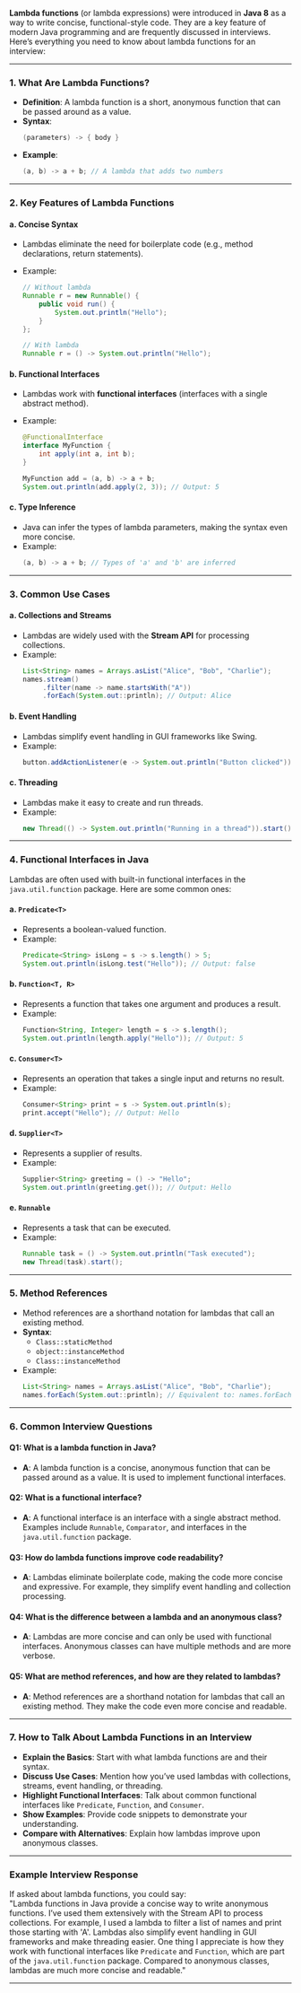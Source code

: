 **Lambda functions** (or lambda expressions) were introduced in **Java 8** as a way to write concise, functional-style code. They are a key feature of modern Java programming and are frequently discussed in interviews. Here’s everything you need to know about lambda functions for an interview:

---

### **1. What Are Lambda Functions?**

- **Definition**: A lambda function is a short, anonymous function that can be passed around as a value.
- **Syntax**:
  ```java
  (parameters) -> { body }
  ```
- **Example**:
  ```java
  (a, b) -> a + b; // A lambda that adds two numbers
  ```

---

### **2. Key Features of Lambda Functions**

#### **a. Concise Syntax**

- Lambdas eliminate the need for boilerplate code (e.g., method declarations, return statements).
- Example:

  ```java
  // Without lambda
  Runnable r = new Runnable() {
      public void run() {
          System.out.println("Hello");
      }
  };

  // With lambda
  Runnable r = () -> System.out.println("Hello");
  ```

#### **b. Functional Interfaces**

- Lambdas work with **functional interfaces** (interfaces with a single abstract method).
- Example:

  ```java
  @FunctionalInterface
  interface MyFunction {
      int apply(int a, int b);
  }

  MyFunction add = (a, b) -> a + b;
  System.out.println(add.apply(2, 3)); // Output: 5
  ```

#### **c. Type Inference**

- Java can infer the types of lambda parameters, making the syntax even more concise.
- Example:
  ```java
  (a, b) -> a + b; // Types of 'a' and 'b' are inferred
  ```

---

### **3. Common Use Cases**

#### **a. Collections and Streams**

- Lambdas are widely used with the **Stream API** for processing collections.
- Example:
  ```java
  List<String> names = Arrays.asList("Alice", "Bob", "Charlie");
  names.stream()
       .filter(name -> name.startsWith("A"))
       .forEach(System.out::println); // Output: Alice
  ```

#### **b. Event Handling**

- Lambdas simplify event handling in GUI frameworks like Swing.
- Example:
  ```java
  button.addActionListener(e -> System.out.println("Button clicked"));
  ```

#### **c. Threading**

- Lambdas make it easy to create and run threads.
- Example:
  ```java
  new Thread(() -> System.out.println("Running in a thread")).start();
  ```

---

### **4. Functional Interfaces in Java**

Lambdas are often used with built-in functional interfaces in the `java.util.function` package. Here are some common ones:

#### **a. `Predicate<T>`**

- Represents a boolean-valued function.
- Example:
  ```java
  Predicate<String> isLong = s -> s.length() > 5;
  System.out.println(isLong.test("Hello")); // Output: false
  ```

#### **b. `Function<T, R>`**

- Represents a function that takes one argument and produces a result.
- Example:
  ```java
  Function<String, Integer> length = s -> s.length();
  System.out.println(length.apply("Hello")); // Output: 5
  ```

#### **c. `Consumer<T>`**

- Represents an operation that takes a single input and returns no result.
- Example:
  ```java
  Consumer<String> print = s -> System.out.println(s);
  print.accept("Hello"); // Output: Hello
  ```

#### **d. `Supplier<T>`**

- Represents a supplier of results.
- Example:
  ```java
  Supplier<String> greeting = () -> "Hello";
  System.out.println(greeting.get()); // Output: Hello
  ```

#### **e. `Runnable`**

- Represents a task that can be executed.
- Example:
  ```java
  Runnable task = () -> System.out.println("Task executed");
  new Thread(task).start();
  ```

---

### **5. Method References**

- Method references are a shorthand notation for lambdas that call an existing method.
- **Syntax**:
  - `Class::staticMethod`
  - `object::instanceMethod`
  - `Class::instanceMethod`
- Example:
  ```java
  List<String> names = Arrays.asList("Alice", "Bob", "Charlie");
  names.forEach(System.out::println); // Equivalent to: names.forEach(s -> System.out.println(s));
  ```

---

### **6. Common Interview Questions**

#### **Q1: What is a lambda function in Java?**

- **A**: A lambda function is a concise, anonymous function that can be passed around as a value. It is used to implement functional interfaces.

#### **Q2: What is a functional interface?**

- **A**: A functional interface is an interface with a single abstract method. Examples include `Runnable`, `Comparator`, and interfaces in the `java.util.function` package.

#### **Q3: How do lambda functions improve code readability?**

- **A**: Lambdas eliminate boilerplate code, making the code more concise and expressive. For example, they simplify event handling and collection processing.

#### **Q4: What is the difference between a lambda and an anonymous class?**

- **A**: Lambdas are more concise and can only be used with functional interfaces. Anonymous classes can have multiple methods and are more verbose.

#### **Q5: What are method references, and how are they related to lambdas?**

- **A**: Method references are a shorthand notation for lambdas that call an existing method. They make the code even more concise and readable.

---

### **7. How to Talk About Lambda Functions in an Interview**

- **Explain the Basics**: Start with what lambda functions are and their syntax.
- **Discuss Use Cases**: Mention how you’ve used lambdas with collections, streams, event handling, or threading.
- **Highlight Functional Interfaces**: Talk about common functional interfaces like `Predicate`, `Function`, and `Consumer`.
- **Show Examples**: Provide code snippets to demonstrate your understanding.
- **Compare with Alternatives**: Explain how lambdas improve upon anonymous classes.

---

### **Example Interview Response**

If asked about lambda functions, you could say:  
"Lambda functions in Java provide a concise way to write anonymous functions. I’ve used them extensively with the Stream API to process collections. For example, I used a lambda to filter a list of names and print those starting with 'A'. Lambdas also simplify event handling in GUI frameworks and make threading easier. One thing I appreciate is how they work with functional interfaces like `Predicate` and `Function`, which are part of the `java.util.function` package. Compared to anonymous classes, lambdas are much more concise and readable."

---
